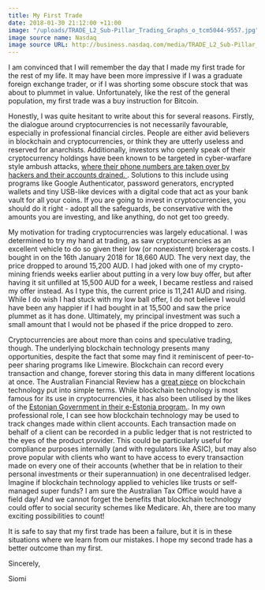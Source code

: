 ```yaml
---
title: My First Trade
date: 2018-01-30 21:12:00 +11:00
image: "/uploads/TRADE_L2_Sub-Pillar_Trading_Graphs_o_tcm5044-9557.jpg"
image source name: Nasdaq
image source URL: http://business.nasdaq.com/media/TRADE_L2_Sub-Pillar_Trading_Graphs_o_tcm5044-9557.jpg
---
```


I am convinced that I will remember the day that I made my first trade for the rest of my life. It may have been more impressive if I was a graduate foreign exchange trader, or if I was shorting some obscure stock that was about to plummet in value. Unfortunately, like the rest of the general population, my first trade was a buy instruction for Bitcoin.

Honestly, I was quite hesitant to write about this for several reasons. Firstly, the dialogue around cryptocurrencies is not necessarily favourable, especially in professional financial circles. People are either avid believers in blockchain and cryptocurrencies, or think they are utterly useless and reserved for anarchists. Additionally, investors who openly speak of their cryptocurrency holdings have been known to be targeted in cyber-warfare style ambush attacks, [where their phone numbers are taken over by hackers and their accounts drained. ](https://www.nytimes.com/2017/08/21/business/dealbook/phone-hack-bitcoin-virtual-currency.html). Solutions to this include using programs like Google Authenticator, password generators, encrypted wallets and tiny USB-like devices with a digital code that act as your bank vault for all your coins. If you are going to invest in cryptocurrencies, you should do it right - adopt all the safeguards, be conservative with the amounts you are investing, and like anything, do not get too greedy. 

My motivation for trading cryptocurrencies was largely educational. I was determined to try my hand at trading, as saw cryptocurrencies as an excellent vehicle to do so given their low (or nonexistent) brokerage costs. I bought in on the 16th January 2018 for 18,660 AUD. The very next day, the price dropped to around 15,200 AUD. I had joked with one of my crypto-mining friends weeks earlier about putting in a very low buy offer, but after having it sit unfilled at 15,500 AUD for a week, I became restless and raised my offer instead. As I type this, the current price is 11,241 AUD and rising. While I do wish I had stuck with my low ball offer, I do not believe I would have been any happier if I had bought in at 15,500 and saw the price plummet as it has done. Ultimately, my principal investment was such a small amount that I would not be phased if the price dropped to zero. 

Cryptocurrencies are about more than coins and speculative trading, though. The underlying blockchain technology presents many opportunities, despite the fact that some may find it reminiscent of peer-to-peer sharing programs like Limewire. Blockchain can record every transaction and change, forever storing this data in many different locations at once. The Australian Financial Review has a [great piece](http://www.afr.com/technology/web/ecommerce/heres-a-blockchain-explanation-your-parents-could-understand-20170627-gx00oq) on blockchain technology put into simple terms. While blockchain technology is most famous for its use in cryptocurrencies, it has also been utilised by the likes of the [Estonian Government in their e-Estonia program.](https://futurism.com/estonias-plans-build-digital-nation-using-blockchain-taking-shape/). In my own professional role, I can see how blockchain technology may be used to track changes made within client accounts. Each transaction made on behalf of a client can be recorded in a public ledger that is not restricted to the eyes of the product provider. This could be particularly useful for compliance purposes internally (and with regulators like ASIC), but may also prove popular with clients who want to have access to every transaction made on every one of their accounts (whether that be in relation to their personal investments or their superannuation) in one decentralised ledger. Imagine if blockchain technology applied to vehicles like trusts or self-managed super funds? I am sure the Australian Tax Office would have a field day! And we cannot forget the benefits that blockchain technology could offer to social security schemes like Medicare. Ah, there are too many exciting possibilities to count!

It is safe to say that my first trade has been a failure, but it is in these situations where we learn from our mistakes. I hope my second trade has a better outcome than my first.


Sincerely,

Siomi

